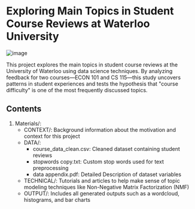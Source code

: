 # Exploring Main Topics in Student Course Reviews at Waterloo University
![image](https://github.com/user-attachments/assets/1e47ba2f-14f6-41eb-9654-79364775c497)

This project explores the main topics in student course reviews at the University of Waterloo using data science techniques. By analyzing feedback for two courses—ECON 101 and CS 115—this study uncovers patterns in student experiences and tests the hypothesis that "course difficulty" is one of the most frequently discussed topics.

## Contents
1. Materials/:
     - CONTEXT/: Background information about the motivation and context for this project
     - DATA/:
         - course_data_clean.csv: Cleaned dataset containing student reviews
         - stopwords copy.txt: Custom stop words used for text preprocessing
         - data appendix.pdf: Detailed Description of dataset variables
     - TECHNICAL/: Tutorials and articles to help make sense of topic modeling techniques like Non-Negative Matrix Factorization (NMF)
     - OUTPUT/: Includes all generated outputs such as a wordcloud, histograms, and bar charts

